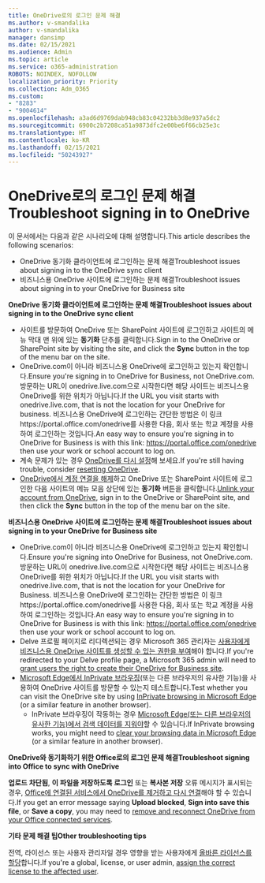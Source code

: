 ```yaml
---
title: OneDrive로의 로그인 문제 해결
ms.author: v-smandalika
author: v-smandalika
manager: dansimp
ms.date: 02/15/2021
ms.audience: Admin
ms.topic: article
ms.service: o365-administration
ROBOTS: NOINDEX, NOFOLLOW
localization_priority: Priority
ms.collection: Adm_O365
ms.custom:
- "8283"
- "9004614"
ms.openlocfilehash: a3ad6d9769dab948cb83c04232bb3d8e937a5dc2
ms.sourcegitcommit: 6900c2b7208ca51a9873dfc2e00be6f66cb25e3c
ms.translationtype: HT
ms.contentlocale: ko-KR
ms.lasthandoff: 02/15/2021
ms.locfileid: "50243927"
---
```

# <a name="troubleshoot-signing-in-to-onedrive"></a><span data-ttu-id="d4286-102">OneDrive로의 로그인 문제 해결</span><span class="sxs-lookup"><span data-stu-id="d4286-102">Troubleshoot signing in to OneDrive</span></span>

<span data-ttu-id="d4286-103">이 문서에서는 다음과 같은 시나리오에 대해 설명합니다.</span><span class="sxs-lookup"><span data-stu-id="d4286-103">This article describes the following scenarios:</span></span>

- <span data-ttu-id="d4286-104">OneDrive 동기화 클라이언트에 로그인하는 문제 해결</span><span class="sxs-lookup"><span data-stu-id="d4286-104">Troubleshoot issues about signing in to the OneDrive sync client</span></span>
- <span data-ttu-id="d4286-105">비즈니스용 OneDrive 사이트에 로그인하는 문제 해결</span><span class="sxs-lookup"><span data-stu-id="d4286-105">Troubleshoot issues about signing in to your OneDrive for Business site</span></span>

<span data-ttu-id="d4286-106">**OneDrive 동기화 클라이언트에 로그인하는 문제 해결**</span><span class="sxs-lookup"><span data-stu-id="d4286-106">**Troubleshoot issues about signing in to the OneDrive sync client**</span></span>

- <span data-ttu-id="d4286-107">사이트를 방문하여 OneDrive 또는 SharePoint 사이트에 로그인하고 사이트의 메뉴 막대 맨 위에 있는 **동기화** 단추를 클릭합니다.</span><span class="sxs-lookup"><span data-stu-id="d4286-107">Sign in to the OneDrive or SharePoint site by visiting the site, and click the **Sync** button in the top of the menu bar on the site.</span></span>
- <span data-ttu-id="d4286-108">OneDrive.com이 아니라 비즈니스용 OneDrive에 로그인하고 있는지 확인합니다.</span><span class="sxs-lookup"><span data-stu-id="d4286-108">Ensure you're signing in to OneDrive for Business, not OneDrive.com.</span></span> <span data-ttu-id="d4286-109">방문하는 URL이 onedrive.live.com으로 시작한다면 해당 사이트는 비즈니스용 OneDrive를 위한 위치가 아닙니다.</span><span class="sxs-lookup"><span data-stu-id="d4286-109">If the URL you visit starts with onedrive.live.com, that is not the location for your OneDrive for business.</span></span> <span data-ttu-id="d4286-110">비즈니스용 OneDrive에 로그인하는 간단한 방법은 이 링크https://portal.office.com/onedrive를 사용한 다음, 회사 또는 학교 계정을 사용하여 로그인하는 것입니다.</span><span class="sxs-lookup"><span data-stu-id="d4286-110">An easy way to ensure you're signing in to OneDrive for Business is with this link: https://portal.office.com/onedrive then use your work or school account to log on.</span></span>
- <span data-ttu-id="d4286-111">계속 문제가 있는 경우 [OneDrive를 다시 설정](https://support.microsoft.com/office/reset-onedrive-34701e00-bf7b-42db-b960-84905399050c)해 보세요.</span><span class="sxs-lookup"><span data-stu-id="d4286-111">If you're still having trouble, consider [resetting OneDrive](https://support.microsoft.com/office/reset-onedrive-34701e00-bf7b-42db-b960-84905399050c).</span></span>
- <span data-ttu-id="d4286-112">[OneDrive에서 계정 연결을 해제](https://support.microsoft.com/office/how-to-remove-an-account-in-onedrive-72699268-9e64-45bd-b723-9a19f4512fd1)하고 OneDrive 또는 SharePoint 사이트에 로그인한 다음 사이트의 메뉴 모음 상단에 있는 **동기화** 버튼을 클릭합니다.</span><span class="sxs-lookup"><span data-stu-id="d4286-112">[Unlink your account from OneDrive](https://support.microsoft.com/office/how-to-remove-an-account-in-onedrive-72699268-9e64-45bd-b723-9a19f4512fd1), sign in to the OneDrive or SharePoint site, and then click the **Sync** button in the top of the menu bar on the site.</span></span>

<span data-ttu-id="d4286-113">**비즈니스용 OneDrive 사이트에 로그인하는 문제 해결**</span><span class="sxs-lookup"><span data-stu-id="d4286-113">**Troubleshoot issues about signing in to your OneDrive for Business site**</span></span>

- <span data-ttu-id="d4286-114">OneDrive.com이 아니라 비즈니스용 OneDrive에 로그인하고 있는지 확인합니다.</span><span class="sxs-lookup"><span data-stu-id="d4286-114">Ensure you're signing into OneDrive for Business, not OneDrive.com.</span></span> <span data-ttu-id="d4286-115">방문하는 URL이 onedrive.live.com으로 시작한다면 해당 사이트는 비즈니스용 OneDrive를 위한 위치가 아닙니다.</span><span class="sxs-lookup"><span data-stu-id="d4286-115">If the URL you visit starts with onedrive.live.com, that is not the location for your OneDrive for Business.</span></span> <span data-ttu-id="d4286-116">비즈니스용 OneDrive에 로그인하는 간단한 방법은 이 링크https://portal.office.com/onedrive를 사용한 다음, 회사 또는 학교 계정을 사용하여 로그인하는 것입니다.</span><span class="sxs-lookup"><span data-stu-id="d4286-116">An easy way to ensure you're signing in to OneDrive for Business is with this link: https://portal.office.com/onedrive then use your work or school account to log on.</span></span>
- <span data-ttu-id="d4286-117">Delve 프로필 페이지로 리디렉션되는 경우 Microsoft 365 관리자는 [사용자에게 비즈니스용 OneDrive 사이트를 생성할 수 있는 권한을 부여](https://support.microsoft.com/office/you-re-redirected-to-your-delve-profile-page-after-you-click-onedrive-on-the-microsoft-365-app-launcher-2af26640-9ddf-46c3-8912-6af30efcc7b0)해야 합니다.</span><span class="sxs-lookup"><span data-stu-id="d4286-117">If you're redirected to your Delve profile page, a Microsoft 365 admin will need to [grant users the right to create their OneDrive for Business site](https://support.microsoft.com/office/you-re-redirected-to-your-delve-profile-page-after-you-click-onedrive-on-the-microsoft-365-app-launcher-2af26640-9ddf-46c3-8912-6af30efcc7b0).</span></span>
- <span data-ttu-id="d4286-118">[Microsoft Edge에서 InPrivate 브라우징](https://support.microsoft.com/microsoft-edge/browse-inprivate-in-microsoft-edge-e6f47704-340c-7d4f-b00d-d0cf35aa1fcc)(또는 다른 브라우저의 유사한 기능)을 사용하여 OneDrive 사이트를 방문할 수 있는지 테스트합니다.</span><span class="sxs-lookup"><span data-stu-id="d4286-118">Test whether you can visit the OneDrive site by using [InPrivate browsing in Microsoft Edge](https://support.microsoft.com/microsoft-edge/browse-inprivate-in-microsoft-edge-e6f47704-340c-7d4f-b00d-d0cf35aa1fcc) (or a similar feature in another browser).</span></span>
    - <span data-ttu-id="d4286-119">InPrivate 브라우징이 작동하는 경우 [Microsoft Edge(또는 다른 브라우저의 유사한 기능)에서 검색 데이터를 지워야](https://support.microsoft.com/microsoft-edge/view-and-delete-browser-history-in-microsoft-edge-00cf7943-a9e1-975a-a33d-ac10ce454ca4)할 수 있습니다.</span><span class="sxs-lookup"><span data-stu-id="d4286-119">If InPrivate browsing works, you might need to [clear your browsing data in Microsoft Edge](https://support.microsoft.com/microsoft-edge/view-and-delete-browser-history-in-microsoft-edge-00cf7943-a9e1-975a-a33d-ac10ce454ca4) (or a similar feature in another browser).</span></span>

<span data-ttu-id="d4286-120">**OneDrive와 동기화하기 위한 Office로의 로그인 문제 해결**</span><span class="sxs-lookup"><span data-stu-id="d4286-120">**Troubleshoot signing into Office to sync with OneDrive**</span></span>

<span data-ttu-id="d4286-121">**업로드 차단됨**, **이 파일을 저장하도록 로그인** 또는 **복사본 저장** 오류 메시지가 표시되는 경우, [Office에 연결된 서비스에서 OneDrive를 제거하고 다시 연결](https://support.microsoft.com/office/how-to-resolve-upload-blocked-sign-into-save-this-file-or-save-a-copy-error-messages-32c7340c-f5fb-4ca0-a829-65d8120f81f8)해야 할 수 있습니다.</span><span class="sxs-lookup"><span data-stu-id="d4286-121">If you get an error message saying **Upload blocked**, **Sign into save this file**, or **Save a copy**, you may need to [remove and reconnect OneDrive from your Office connected services](https://support.microsoft.com/office/how-to-resolve-upload-blocked-sign-into-save-this-file-or-save-a-copy-error-messages-32c7340c-f5fb-4ca0-a829-65d8120f81f8).</span></span>

<span data-ttu-id="d4286-122">**기타 문제 해결 팁**</span><span class="sxs-lookup"><span data-stu-id="d4286-122">**Other troubleshooting tips**</span></span>

<span data-ttu-id="d4286-123">전역, 라이선스 또는 사용자 관리자일 경우 영향을 받는 사용자에게 [올바른 라이선스를 할당](https://docs.microsoft.com/microsoft-365/admin/manage/assign-licenses-to-users)합니다.</span><span class="sxs-lookup"><span data-stu-id="d4286-123">If you're a global, license, or user admin, [assign the correct license to the affected user](https://docs.microsoft.com/microsoft-365/admin/manage/assign-licenses-to-users).</span></span>

